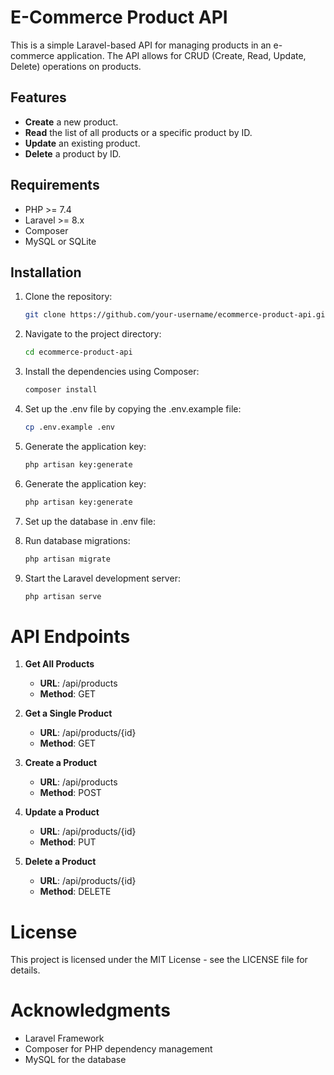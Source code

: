 # E-Commerce Product API

This is a simple Laravel-based API for managing products in an e-commerce application. The API allows for CRUD (Create, Read, Update, Delete) operations on products.

## Features

- **Create** a new product.
- **Read** the list of all products or a specific product by ID.
- **Update** an existing product.
- **Delete** a product by ID.

## Requirements

- PHP >= 7.4
- Laravel >= 8.x
- Composer
- MySQL or SQLite

## Installation

1. Clone the repository:
   ```bash
   git clone https://github.com/your-username/ecommerce-product-api.git

2. Navigate to the project directory:
    ```bash
    cd ecommerce-product-api

3. Install the dependencies using Composer:
    ```bash
    composer install

4. Set up the .env file by copying the .env.example file:
    ```bash
    cp .env.example .env

5. Generate the application key:
    ```bash
    php artisan key:generate

5. Generate the application key:
    ```bash
    php artisan key:generate

6. Set up the database in .env file:

7. Run database migrations:
    ```bash
    php artisan migrate

8. Start the Laravel development server:
    ```bash
    php artisan serve

# API Endpoints

1. **Get All Products**  
   - **URL**: /api/products  
   - **Method**: GET  

2. **Get a Single Product**  
   - **URL**: /api/products/{id}  
   - **Method**: GET  

3. **Create a Product**  
   - **URL**: /api/products  
   - **Method**: POST  

4. **Update a Product**  
   - **URL**: /api/products/{id}  
   - **Method**: PUT  

5. **Delete a Product**  
   - **URL**: /api/products/{id}  
   - **Method**: DELETE  

# License
This project is licensed under the MIT License - see the LICENSE file for details.

# Acknowledgments
- Laravel Framework
- Composer for PHP dependency management
- MySQL for the database

